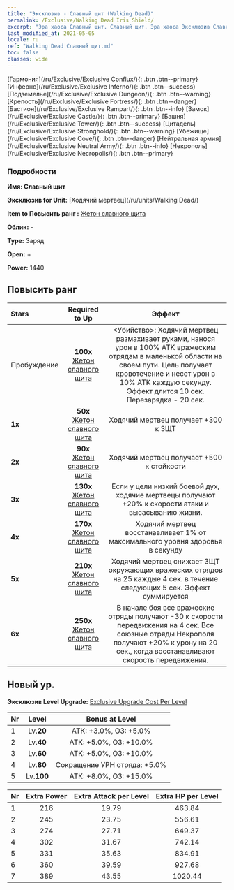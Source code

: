 ```yaml
---
title: "Эксклюзив - Славный щит (Walking Dead)"
permalink: /Exclusive/Walking Dead Iris Shield/
excerpt: "Эра хаоса Славный щит. Славный щит. Эра хаоса Эксклюзив Славный щит. Ходячий мертвец Эксклюзив."
last_modified_at: 2021-05-05
locale: ru
ref: "Walking Dead Славный щит.md"
toc: false
classes: wide
---
```

 [Гармония](/ru/Exclusive/Exclusive Conflux/){: .btn .btn--primary} [Инферно](/ru/Exclusive/Exclusive Inferno/){: .btn .btn--success} [Подземелье](/ru/Exclusive/Exclusive Dungeon/){: .btn .btn--warning} [Крепость](/ru/Exclusive/Exclusive Fortress/){: .btn .btn--danger} [Бастион](/ru/Exclusive/Exclusive Rampart/){: .btn .btn--info} [Замок](/ru/Exclusive/Exclusive Castle/){: .btn .btn--primary} [Башня](/ru/Exclusive/Exclusive Tower/){: .btn .btn--success} [Цитадель](/ru/Exclusive/Exclusive Stronghold/){: .btn .btn--warning} [Убежище](/ru/Exclusive/Exclusive Cove/){: .btn .btn--danger} [Нейтральная армия](/ru/Exclusive/Exclusive Neutral Army/){: .btn .btn--info} [Некрополь](/ru/Exclusive/Exclusive Necropolis/){: .btn .btn--primary} 

### Подробности
 **Имя: Славный щит** 

 **Эксклюзив for Unit:** [Ходячий мертвец](/ru/units/Walking Dead/) 

 **Item to Повысить ранг :** [Жетон славного щита](/ItemsRU/con_913/)

 **Облик:** -

 **Type:** Заряд

 **Open:** +

 **Power:** 1440

## Повысить ранг 

  |     Stars    |  Required to Up | Эффект |
  |:-------------|:---------------:|:---------------:|
  |  Пробуждение  | **100x** [Жетон славного щита](/ItemsRU/con_913/) | <Убийство>: Ходячий мертвец размахивает руками, нанося урон в 100% ATK вражеским отрядам в маленькой области на своем пути. Цель получает кровотечение и несет урон в 10% ATK каждую секунду. Эффект длится 10 сек. Перезарядка - 20 сек. |
  | **1x** <i class="fas fa-star"/> | **50x** [Жетон славного щита](/ItemsRU/con_913/) | Ходячий мертвец получает +300 к ЗЩТ |
  | **2x** <i class="fas fa-star"/> | **90x** [Жетон славного щита](/ItemsRU/con_913/) | Ходячий мертвец получает +500 к стойкости |
  | **3x** <i class="fas fa-star"/> | **130x** [Жетон славного щита](/ItemsRU/con_913/) | Если у цели низкий боевой дух, ходячие мертвецы получают +20% к скорости атаки и высасыванию жизни. |
  | **4x** <i class="fas fa-star"/> | **170x** [Жетон славного щита](/ItemsRU/con_913/) | Ходячий мертвец восстанавливает 1% от максимального уровня здоровья в секунду |
  | **5x** <i class="fas fa-star"/> | **210x** [Жетон славного щита](/ItemsRU/con_913/) | Ходячий мертвец снижает ЗЩТ окружающих вражеских отрядов на 25 каждые 4 сек. в течение следующих 5 сек. Эффект суммируется |
  | **6x** <i class="fas fa-star"/> | **250x** [Жетон славного щита](/ItemsRU/con_913/) | В начале боя все вражеские отряды получают -30 к скорости передвижения на 4 сек. Все союзные отряды Некрополя получают +20% к урону на 20 сек., когда восстанавливают скорость передвижения. |


## Новый ур.
 **Эксклюзив Level Upgrade:** [Exclusive Upgrade Cost Per Level](/Exclusive/ExclusiveUpgradeCostPerLevel/)

  |  Nr  |   Level  | Bonus at Level |
  |:-----|:--------:|:--------------:|
  | 1 | Lv.**20** | АТК: +3.0%, ОЗ: +5.0% |
  | 2 | Lv.**40** | АТК: +5.0%, ОЗ: +10.0% |
  | 3 | Lv.**60** | АТК: +5.0%, ОЗ: +10.0% |
  | 4 | Lv.**80** | Сокращение УРН отряда: +5.0% |
  | 5 | Lv.**100** | АТК: +8.0%, ОЗ: +15.0% |


  |  Nr  |  Extra Power | Extra Attack per Level | Extra HP per Level |
  |:-----|:--------:|:--------:|:--------:|
  | 1 | 216 | 19.79 | 463.84 |
  | 2 | 245 | 23.75 | 556.61 |
  | 3 | 274 | 27.71 | 649.37 |
  | 4 | 302 | 31.67 | 742.14 |
  | 5 | 331 | 35.63 | 834.91 |
  | 6 | 360 | 39.59 | 927.68 |
  | 7 | 389 | 43.55 | 1020.44 |


